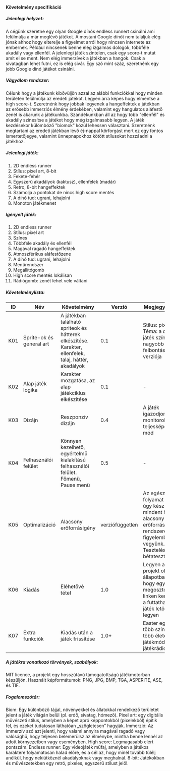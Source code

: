 #### Követelmény specifikáció

##### Jelenlegi helyzet: 
A cégünk szeretne egy olyan Google dínós endless runnert csinálni ami felülmúlja a már meglévő játékot. A mostani Google dínót nem találjuk elég jónak ahhoz hogy elterelje a figyelmet arról hogy nincsen internete az embernek. Például nincsenek benne elég izgalmas dologok, többféle akadály vagy ellenfél. A jelenlegi játék színtelen, csak egy score-t mutat amit el se ment. Nem elég immerzívek a játékban a hangok. Csak a sivatagban lehet futni, ez is elég sivár. Egy szó mint száz, szeretnénk egy jobb Google dínó játékot csinálni.

##### Vágyálom rendszer:
Célunk hogy a játékunk kibővüljön azzal az alábbi funkciókkal hogy minden területen felülmúlja az eredeti játékot. Legyen arra képes hogy elmentse a high score-t. Szeretnénk hogy jobbak legyenek a hangeffektek a játékban az erősebb immerziós élmény érdekében, valamint egy hangulatos aláfestő zenét is akarunk a játékunkba. Szándékunkban áll az hogy több "ellenfél" és akadály színesítse a játékot hogy még izgalmasabb legyen. A játék kezdésekor külömböző "biomok" közül lehessen választani. Szeretnénk megtartani az eredeti játékban lévő éj-nappal körforgást mert ez egy fontos ismertetőjegye, valamint ünnepnapokhoz kötött stílusokat hozzáadni a játékhoz. 

##### Jelenlegi játék:
1. 2D endless runner
2. Stílus: pixel art, 8-bit
3. Fekete-fehér
4. Egyszerű akadályok (kaktusz), ellenfelek (madár)
5. Retro, 8-bit hangeffektek
6. Számolja a pontokat de nincs high score mentés
7. A dínó tud: ugrani, lehajolni
8. Monoton játékmenet

##### Igényelt játék:
1. 2D endless runner
2. Stílus: pixel art
3. Színes
4. Többféle akadály és ellenfél
5. Magával ragadó hangeffektek 
6. Atmoszférikus aláfestőzene
7. A dínó tud: ugrani, lehajolni
8. Menürendszer
9. Megállítógomb
10. High score mentés lokálisan
11. Rádiógomb: zenét lehet vele váltani

##### Követelménylista:

| ID | Név | Követelmény | Verzió | Megjegyzések |
|----------|----------|----------|----------|----------|
| K01 | Sprite-ok és general art | A játékban található spriteok és hátterek elkészítése. Karakter, ellenfelek, talaj, háttér, akadályok | 0.1 | Stílus: pixelart. Téma: a dínós játék színes és nagyobb felbontású verziója |
| K02 | Alap játék logika | Karakter mozgatása, az alap játékciklus elkészítése | 0.1 | - |
| K03 | Dizájn | Reszponzív dizájn | 0.4 | A játék igazodjon monitorokhoz, teljesképernyős mód |
| K04 | Felhasználói felület  | Könnyen kezelhető, egyértelmű kialakítású felhasználói felület. Főmenü, Pause menü | 0.5 | - |
| K05 | Optimalizáció | Alacsony erőforrásigény | verziófüggetlen | Az egész folyamat alatt úgy készíteni mindent hogy alacsony erőforrású rendszereket is figyelembe vegyünk. Tesztelés, bétatesztelés |
| K06 | Kiadás | Eléhetővé tétel | 1.0 | Legyen a projekt olyan állapotban, hogy egy megosztott linken keresztül a futtatható játék letölthető legyen |
| K07 | Extra funkciók | Kiadás után a játék frissítése | 1.0+ | Easter egg, több szintes, több életes játékmód, játékrádió |


##### A játékra vonatkozó törvények, szabályok:
MIT licence, a projekt egy hosszútávú támogatottságú játékmotorban készüljön. Használt képformátumok: PNG, JPG, BMP, TGA, ASPERITE, ASE, és TIF.

##### Fogalomszótár:
Biom: Egy különböző tájjal, növényekkel és állatokkal rendelkező területet jelent a játék világán belül (pl. erdő, sivatag, hómező).
Pixel art: egy digitális művészeti stílus, amelyben a képet apró képpontokból (pixelekből) építik fel, és ezeket tudatosan láthatóan „szögletesen” hagyják.
Immerzió: Az immerzív szó azt jelenti, hogy valami annyira magával ragadó vagy valósághű, hogy teljesen belemerülsz az élménybe, mintha benne lennél az adott környezetben vagy eseményben.
High score: Legmagasabb elért pontszám.
Endless runner: Egy videojáték műfaj, amelyben a játékos karaktere folyamatosan halad előre, és a cél az, hogy minél tovább túlélj anélkül, hogy nekiütköznél akadályoknak vagy meghalnál.
8-bit: Játékokban és művészetekben egy retró, pixeles, egyszerű stílust jelöl.
